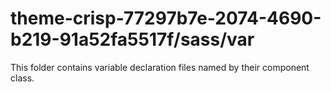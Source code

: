 # theme-crisp-77297b7e-2074-4690-b219-91a52fa5517f/sass/var

This folder contains variable declaration files named by their component class.
